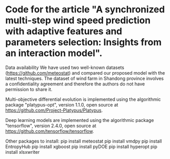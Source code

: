 # Code for the article "A synchronized multi-step wind speed prediction with adaptive features and parameters selection: Insights from an interaction model".


Data availability
We have used two well-known datasets (https://github.com/meteostat) and compared our proposed model with the latest techniques.
The dataset of wind farm in Shandong province involves a confidentiality agreement and therefore the authors do not have permission to share it.


Multi-objective differential evolution is implemented using the algorithmic package "platypus-opt", version 1.1.0, open source at https://github.com/Project-Platypus/Platypus.


Deep learning models are implemented using the algorithmic package "tensorflow", version 2.4.0, open source at https://github.com/tensorflow/tensorflow.


Other packages to install:
pip install meteostat
pip install vmdpy
pip install EntropyHub
pip install xgboost
pip install pyDOE
pip install hyperopt
pip install xlsxwriter
